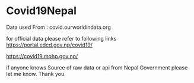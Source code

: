 # Covid19Nepal
Data used From : covid.ourworldindata.org


for official data please refer to following links
https://portal.edcd.gov.np/covid19/

https://covid19.mohp.gov.np/

if anyone knows Source of raw data or api from Nepal Government please let me know. Thank you.


